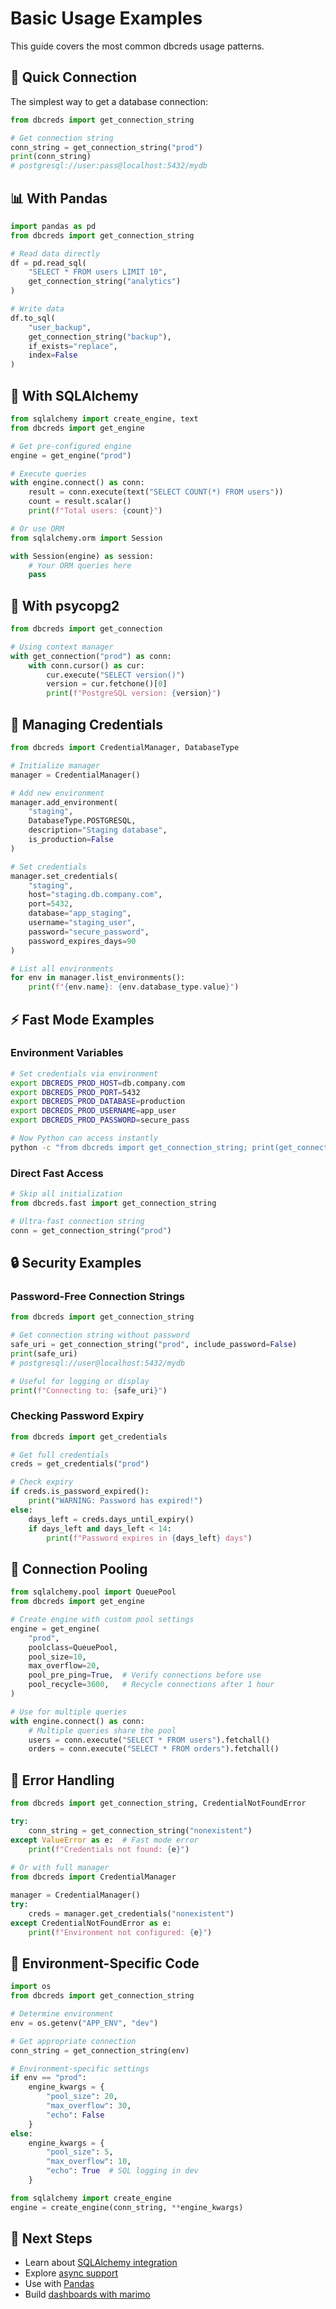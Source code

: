 # Basic Usage Examples

This guide covers the most common dbcreds usage patterns.

## 🚀 Quick Connection

The simplest way to get a database connection:

```python
from dbcreds import get_connection_string

# Get connection string
conn_string = get_connection_string("prod")
print(conn_string)
# postgresql://user:pass@localhost:5432/mydb
```

## 📊 With Pandas

```python
import pandas as pd
from dbcreds import get_connection_string

# Read data directly
df = pd.read_sql(
    "SELECT * FROM users LIMIT 10",
    get_connection_string("analytics")
)

# Write data
df.to_sql(
    "user_backup",
    get_connection_string("backup"),
    if_exists="replace",
    index=False
)
```

## 🔧 With SQLAlchemy

```python
from sqlalchemy import create_engine, text
from dbcreds import get_engine

# Get pre-configured engine
engine = get_engine("prod")

# Execute queries
with engine.connect() as conn:
    result = conn.execute(text("SELECT COUNT(*) FROM users"))
    count = result.scalar()
    print(f"Total users: {count}")

# Or use ORM
from sqlalchemy.orm import Session

with Session(engine) as session:
    # Your ORM queries here
    pass
```

## 🐘 With psycopg2

```python
from dbcreds import get_connection

# Using context manager
with get_connection("prod") as conn:
    with conn.cursor() as cur:
        cur.execute("SELECT version()")
        version = cur.fetchone()[0]
        print(f"PostgreSQL version: {version}")
```

## 🔑 Managing Credentials

```python
from dbcreds import CredentialManager, DatabaseType

# Initialize manager
manager = CredentialManager()

# Add new environment
manager.add_environment(
    "staging",
    DatabaseType.POSTGRESQL,
    description="Staging database",
    is_production=False
)

# Set credentials
manager.set_credentials(
    "staging",
    host="staging.db.company.com",
    port=5432,
    database="app_staging",
    username="staging_user",
    password="secure_password",
    password_expires_days=90
)

# List all environments
for env in manager.list_environments():
    print(f"{env.name}: {env.database_type.value}")
```

## ⚡ Fast Mode Examples

### Environment Variables

```bash
# Set credentials via environment
export DBCREDS_PROD_HOST=db.company.com
export DBCREDS_PROD_PORT=5432
export DBCREDS_PROD_DATABASE=production
export DBCREDS_PROD_USERNAME=app_user
export DBCREDS_PROD_PASSWORD=secure_pass

# Now Python can access instantly
python -c "from dbcreds import get_connection_string; print(get_connection_string('prod'))"
```

### Direct Fast Access

```python
# Skip all initialization
from dbcreds.fast import get_connection_string

# Ultra-fast connection string
conn = get_connection_string("prod")
```

## 🔒 Security Examples

### Password-Free Connection Strings

```python
from dbcreds import get_connection_string

# Get connection string without password
safe_uri = get_connection_string("prod", include_password=False)
print(safe_uri)
# postgresql://user@localhost:5432/mydb

# Useful for logging or display
print(f"Connecting to: {safe_uri}")
```

### Checking Password Expiry

```python
from dbcreds import get_credentials

# Get full credentials
creds = get_credentials("prod")

# Check expiry
if creds.is_password_expired():
    print("WARNING: Password has expired!")
else:
    days_left = creds.days_until_expiry()
    if days_left and days_left < 14:
        print(f"Password expires in {days_left} days")
```

## 🔄 Connection Pooling

```python
from sqlalchemy.pool import QueuePool
from dbcreds import get_engine

# Create engine with custom pool settings
engine = get_engine(
    "prod",
    poolclass=QueuePool,
    pool_size=10,
    max_overflow=20,
    pool_pre_ping=True,  # Verify connections before use
    pool_recycle=3600,   # Recycle connections after 1 hour
)

# Use for multiple queries
with engine.connect() as conn:
    # Multiple queries share the pool
    users = conn.execute("SELECT * FROM users").fetchall()
    orders = conn.execute("SELECT * FROM orders").fetchall()
```

## 📝 Error Handling

```python
from dbcreds import get_connection_string, CredentialNotFoundError

try:
    conn_string = get_connection_string("nonexistent")
except ValueError as e:  # Fast mode error
    print(f"Credentials not found: {e}")
    
# Or with full manager
from dbcreds import CredentialManager

manager = CredentialManager()
try:
    creds = manager.get_credentials("nonexistent")
except CredentialNotFoundError as e:
    print(f"Environment not configured: {e}")
```

## 🎯 Environment-Specific Code

```python
import os
from dbcreds import get_connection_string

# Determine environment
env = os.getenv("APP_ENV", "dev")

# Get appropriate connection
conn_string = get_connection_string(env)

# Environment-specific settings
if env == "prod":
    engine_kwargs = {
        "pool_size": 20,
        "max_overflow": 30,
        "echo": False
    }
else:
    engine_kwargs = {
        "pool_size": 5,
        "max_overflow": 10,
        "echo": True  # SQL logging in dev
    }

from sqlalchemy import create_engine
engine = create_engine(conn_string, **engine_kwargs)
```

## 🚀 Next Steps

- Learn about [SQLAlchemy integration](sqlalchemy.md)
- Explore [async support](async.md)
- Use with [Pandas](pandas.md)
- Build [dashboards with marimo](marimo.md)
